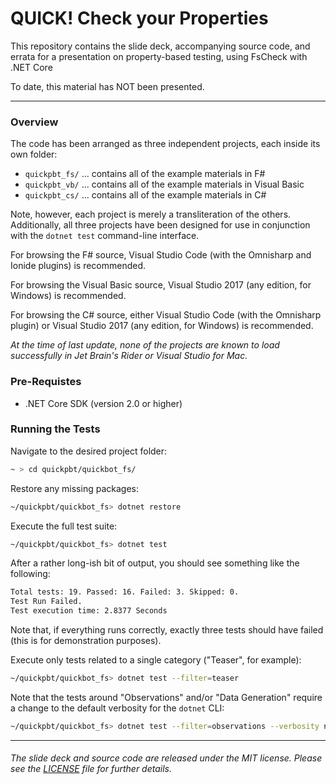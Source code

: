 QUICK! Check your Properties
===

This repository contains the slide deck, accompanying source code, and errata
for a presentation on property-based testing, using FsCheck with .NET Core

To date, this material has NOT been presented.

---

### Overview

The code has been arranged as three independent projects, each inside its own folder:

+ `quickpbt_fs/` ... contains all of the example materials in F#
+ `quickpbt_vb/` ... contains all of the example materials in Visual Basic
+ `quickpbt_cs/` ... contains all of the example materials in C#

Note, however, each project is merely a transliteration of the others. 
Additionally, all three projects have been designed for use in conjunction with the `dotnet test` command-line interface.

For browsing the F# source, Visual Studio Code (with the Omnisharp and Ionide plugins) is recommended.

For browsing the Visual Basic source, Visual Studio 2017 (any edition, for Windows) is recommended.

For browsing the C# source, either Visual Studio Code (with the Omnisharp plugin) or Visual Studio 2017 (any edition, for Windows) is recommended.

_At the time of last update, none of the projects are known to load successfully in Jet Brain's Rider or Visual Studio for Mac._

### Pre-Requistes

+ .NET Core SDK (version 2.0 or higher)

### Running the Tests

Navigate to the desired project folder:
```sh
~ > cd quickpbt/quickbot_fs/
```

Restore any missing packages:
```sh
~/quickpbt/quickbot_fs> dotnet restore
```

Execute the full test suite:
```sh
~/quickpbt/quickbot_fs> dotnet test
```
After a rather long-ish bit of output, you should see something like the following:
```sh
Total tests: 19. Passed: 16. Failed: 3. Skipped: 0.
Test Run Failed.
Test execution time: 2.8377 Seconds
```
Note that, if everything runs correctly, exactly three tests should have failed (this is for demonstration purposes).

Execute only tests related to a single category ("Teaser", for example):
```sh
~/quickpbt/quickbot_fs> dotnet test --filter=teaser
```

Note that the tests around "Observations" and/or "Data Generation" require a change to the default verbosity for the `dotnet` CLI:
```sh
~/quickpbt/quickbot_fs> dotnet test --filter=observations --verbosity normal
```

---

###### The slide deck and source code are released under the MIT license. Please see the [LICENSE](https://github.com/pblasucci/quickpbt/blob/master/LICENSE.txt) file for further details.

